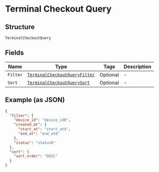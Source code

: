 
# Terminal Checkout Query

## Structure

`TerminalCheckoutQuery`

## Fields

| Name | Type | Tags | Description |
|  --- | --- | --- | --- |
| `Filter` | [`TerminalCheckoutQueryFilter`](../../doc/models/terminal-checkout-query-filter.md) | Optional | - |
| `Sort` | [`TerminalCheckoutQuerySort`](../../doc/models/terminal-checkout-query-sort.md) | Optional | - |

## Example (as JSON)

```json
{
  "filter": {
    "device_id": "device_id0",
    "created_at": {
      "start_at": "start_at4",
      "end_at": "end_at8"
    },
    "status": "status6"
  },
  "sort": {
    "sort_order": "DESC"
  }
}
```

